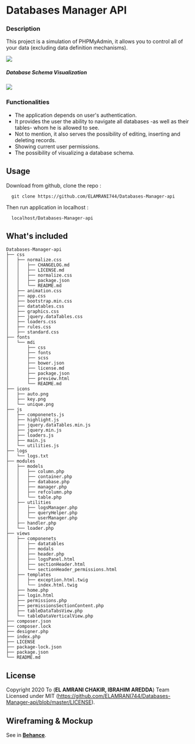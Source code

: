 # Databases Manager API

<h3>Description</h3>
<p>This project is a simulation of PHPMyAdmin, it allows you to control all of your data (excluding data definition mechanisms).</p>

![](https://i.imgur.com/QDV1Kzq.png)

<h5>Database Schema Visualization</h5>

![](https://i.imgur.com/8hfwPXP.png)

<h3>Functionalities</h3>

<ul>
  <li>The application depends on user's authentication.</li>
  <li>It provides the user the ability to navigate all databases -as well as their tables- whom he is allowed to see.</li>
  <li>Not to mention, it also serves the possibility of editing, inserting and deleting records.</li>
  <li>Showing current user permissions.</li>
  <li>The possibility of visualizing a database schema.</li>
</ul>

## Usage

Download from github, clone the repo :

```console
  git clone https://github.com/ELAMRANI744/Databases-Manager-api
```

Then run application in localhost :

```
  localhost/Databases-Manager-api
```

## What's included

```
Databases-Manager-api
├── css
│   ├── normalize.css
│   │   ├── CHANGELOG.md
│   │   ├── LICENSE.md
│   │   ├── normalize.css
│   │   ├── package.json
│   │   └── README.md
│   ├── animation.css
│   ├── app.css
│   ├── bootstrap.min.css
│   ├── datatables.css
│   ├── graphics.css
│   ├── jquery.dataTables.css
│   ├── loaders.css
│   ├── rules.css
│   ├── standard.css
├── fonts
│   └── mdi
│       ├── css
│       ├── fonts
│       ├── scss
│       ├── bower.json
│       ├── license.md
│       ├── package.json
│       ├── preview.html
│       └── README.md
├── icons
│   ├── auto.png
│   ├── key.png
│   └── unique.png
├── js
│   ├── componenets.js
│   ├── highlight.js
│   ├── jquery.dataTables.min.js
│   ├── jquery.min.js
│   ├── loaders.js
│   ├── main.js
│   └── utilities.js
├── logs
│   └── logs.txt
├── modules
│   ├── models
│   │   ├── column.php
│   │   ├── container.php
│   │   ├── database.php
│   │   ├── manager.php
│   │   ├── refcolumn.php
│   │   └── table.php
│   ├── utilities
│   │   ├── logsManager.php
│   │   ├── queryHelper.php
│   │   └── userManager.php
│   ├── handler.php
│   └── loader.php
├── views
│   ├── componenets
│   │   ├── datatables
│   │   ├── modals
│   │   ├── header.php
│   │   ├── logsPanel.html
│   │   ├── sectionHeader.html
│   │   └── sectionHeader_permissions.html
│   ├── templates
│   │   ├── exception.html.twig
│   │   └── index.html.twig
│   ├── home.php
│   ├── login.html
│   ├── permissions.php
│   ├── permissionsSectionContent.php
│   ├── tableDataTabsView.php
│   └── tableDataVerticalView.php
├── composer.json
├── composer.lock
├── designer.php
├── index.php
├── LICENSE
├── package-lock.json
├── package.json
└── README.md
```

## License

Copyright 2020 To (<b>EL AMRANI CHAKIR, IBRAHIM AREDDA</b>) Team Licensed under MIT (https://github.com/ELAMRANI744/Databases-Manager-api/blob/master/LICENSE).

## Wireframing & Mockup

See in **[Behance](https://www.behance.net/gallery/90446911/Databases-Manager-API)**.


